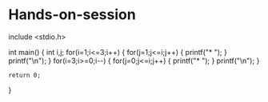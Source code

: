 # Hands-on-session
include <stdio.h>

int main() 
{
    int i,j;
    for(i=1;i<=3;i++)
    {
        for(j=1;j<=i;j++)
        {
            printf("* ");
        }
        printf("\n");
    }
    for(i=3;i>=0;i--)
    {
        for(j=0;j<=i;j++)
        {
            printf("* ");
        }
        printf("\n");
    }
    
    
    return 0;
}